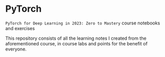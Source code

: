 # PyTorch
 `PyTorch for Deep Learning in 2023: Zero to Mastery` course notebooks and exercises
 
This repository consists of all the learning notes I created from the aforementioned course, in course labs and points for the benefit of everyone.
